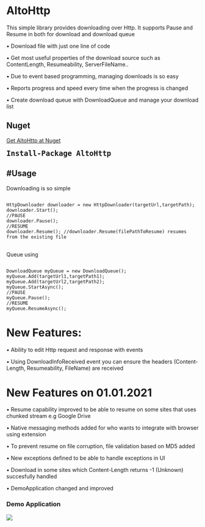 # AltoHttp
This simple library provides downloading over Http. It supports Pause and Resume in both for download and download queue

•	Download file with just one line of code

•	Get most useful properties of the download source such as ContentLength, Resumeability, ServerFileName..

•	Due to event based programming, managing downloads is so easy

•	Reports progress and speed every time when the progress is changed

•	Create download queue with DownloadQueue and manage your download list

<h2>Nuget</h2>
<a href="https://www.nuget.org/packages/AltoHttp">Get AltoHttp at Nuget</a>
<pre><code style="font-size:19px;"><b>Install-Package AltoHttp</b></code></pre>


<h2>#Usage</h2>
Downloading is so simple
<pre>
<code>
HttpDownloader downloader = new HttpDownloader(targetUrl,targetPath);
downloader.Start(); 
//PAUSE
downloader.Pause();
//RESUME
downloader.Resume(); //downloader.Resume(filePathToResume) resumes from the existing file
</code>
</pre>

Queue using
<pre><code>
DownloadQueue myQueue = new DownloadQueue();
myQueue.Add(targetUrl1,targetPath1);
myQueue.Add(targetUrl2,targetPath2);
myQueue.StartAsync();
//PAUSE
myQueue.Pause();
//RESUME
myQueue.ResumeAsync();
</code></pre>

<h1>New Features:</h1>
•	Ability to edit Http request and response with events

•	Using DownloadInfoReceived event you can ensure the headers (Content-Length, Resumeability, FileName) are received

<h1>New Features on 01.01.2021</h1>
•	Resume capability improved to be able to resume on some sites that uses chunked stream e.g Google Drive

•	Native messaging methods added for who wants to integrate with browser using extension

•	To prevent resume on file corruption, file validation based on MD5 added

•	New exceptions defined to be able to handle exceptions in UI

•	Download in some sites which Content-Length returns -1 (Unknown) succesfully handled

• DemoApplication changed and improved


<h3>Demo Application</h3>
<img src="https://i.imgur.com/7rytDU2.png" />


